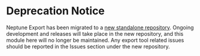 # Deprecation Notice

Neptune Export has been migrated to a [new standalone repository](https://github.com/aws/neptune-export).
Ongoing development and releases will take place in the new repository, and this module here will no longer be maintained.
Any export tool related issues should be reported in the Issues section under the new repository.

